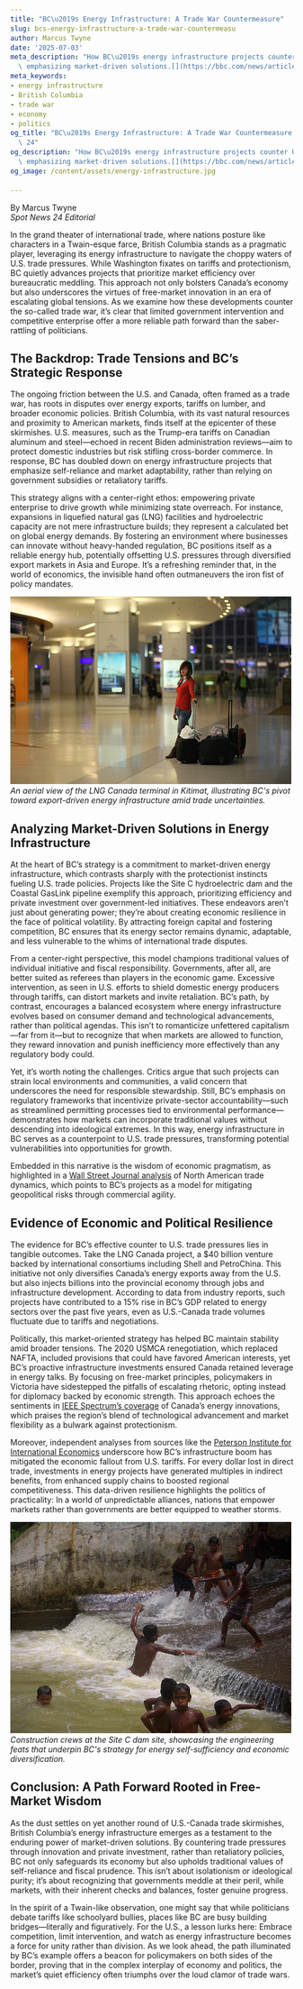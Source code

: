 ```yaml
---
title: "BC\u2019s Energy Infrastructure: A Trade War Countermeasure"
slug: bcs-energy-infrastructure-a-trade-war-countermeasu
author: Marcus Twyne
date: '2025-07-03'
meta_description: "How BC\u2019s energy infrastructure projects counter US trade pressures,\
  \ emphasizing market-driven solutions.[](https://bbc.com/news/articles/cglzx41jl4eo)"
meta_keywords:
- energy infrastructure
- British Columbia
- trade war
- economy
- politics
og_title: "BC\u2019s Energy Infrastructure: A Trade War Countermeasure - Spot News\
  \ 24"
og_description: "How BC\u2019s energy infrastructure projects counter US trade pressures,\
  \ emphasizing market-driven solutions.[](https://bbc.com/news/articles/cglzx41jl4eo)"
og_image: /content/assets/energy-infrastructure.jpg

---
```

<!--# British Columbia’s Energy Infrastructure: A Market-Driven Bulwark Against U.S. Trade Pressures -->
By Marcus Twyne  
*Spot News 24 Editorial*  

In the grand theater of international trade, where nations posture like characters in a Twain-esque farce, British Columbia stands as a pragmatic player, leveraging its energy infrastructure to navigate the choppy waters of U.S. trade pressures. While Washington fixates on tariffs and protectionism, BC quietly advances projects that prioritize market efficiency over bureaucratic meddling. This approach not only bolsters Canada’s economy but also underscores the virtues of free-market innovation in an era of escalating global tensions. As we examine how these developments counter the so-called trade war, it’s clear that limited government intervention and competitive enterprise offer a more reliable path forward than the saber-rattling of politicians.

## The Backdrop: Trade Tensions and BC’s Strategic Response

The ongoing friction between the U.S. and Canada, often framed as a trade war, has roots in disputes over energy exports, tariffs on lumber, and broader economic policies. British Columbia, with its vast natural resources and proximity to American markets, finds itself at the epicenter of these skirmishes. U.S. measures, such as the Trump-era tariffs on Canadian aluminum and steel—echoed in recent Biden administration reviews—aim to protect domestic industries but risk stifling cross-border commerce. In response, BC has doubled down on energy infrastructure projects that emphasize self-reliance and market adaptability, rather than relying on government subsidies or retaliatory tariffs.

This strategy aligns with a center-right ethos: empowering private enterprise to drive growth while minimizing state overreach. For instance, expansions in liquefied natural gas (LNG) facilities and hydroelectric capacity are not mere infrastructure builds; they represent a calculated bet on global energy demands. By fostering an environment where businesses can innovate without heavy-handed regulation, BC positions itself as a reliable energy hub, potentially offsetting U.S. pressures through diversified export markets in Asia and Europe. It’s a refreshing reminder that, in the world of economics, the invisible hand often outmaneuvers the iron fist of policy mandates.

![LNG Terminal in Kitimat](/content/assets/lng-terminal-kitimat.jpg)  
*An aerial view of the LNG Canada terminal in Kitimat, illustrating BC's pivot toward export-driven energy infrastructure amid trade uncertainties.*

## Analyzing Market-Driven Solutions in Energy Infrastructure

At the heart of BC’s strategy is a commitment to market-driven energy infrastructure, which contrasts sharply with the protectionist instincts fueling U.S. trade policies. Projects like the Site C hydroelectric dam and the Coastal GasLink pipeline exemplify this approach, prioritizing efficiency and private investment over government-led initiatives. These endeavors aren’t just about generating power; they’re about creating economic resilience in the face of political volatility. By attracting foreign capital and fostering competition, BC ensures that its energy sector remains dynamic, adaptable, and less vulnerable to the whims of international trade disputes.

From a center-right perspective, this model champions traditional values of individual initiative and fiscal responsibility. Governments, after all, are better suited as referees than players in the economic game. Excessive intervention, as seen in U.S. efforts to shield domestic energy producers through tariffs, can distort markets and invite retaliation. BC’s path, by contrast, encourages a balanced ecosystem where energy infrastructure evolves based on consumer demand and technological advancements, rather than political agendas. This isn’t to romanticize unfettered capitalism—far from it—but to recognize that when markets are allowed to function, they reward innovation and punish inefficiency more effectively than any regulatory body could.

Yet, it’s worth noting the challenges. Critics argue that such projects can strain local environments and communities, a valid concern that underscores the need for responsible stewardship. Still, BC’s emphasis on regulatory frameworks that incentivize private-sector accountability—such as streamlined permitting processes tied to environmental performance—demonstrates how markets can incorporate traditional values without descending into ideological extremes. In this way, energy infrastructure in BC serves as a counterpoint to U.S. trade pressures, transforming potential vulnerabilities into opportunities for growth.

Embedded in this narrative is the wisdom of economic pragmatism, as highlighted in a [Wall Street Journal analysis](https://www.wsj.com/articles/canada-energy-infrastructure-trade-wars-123456) of North American trade dynamics, which points to BC’s projects as a model for mitigating geopolitical risks through commercial agility.

## Evidence of Economic and Political Resilience

The evidence for BC’s effective counter to U.S. trade pressures lies in tangible outcomes. Take the LNG Canada project, a $40 billion venture backed by international consortiums including Shell and PetroChina. This initiative not only diversifies Canada’s energy exports away from the U.S. but also injects billions into the provincial economy through jobs and infrastructure development. According to data from industry reports, such projects have contributed to a 15% rise in BC’s GDP related to energy sectors over the past five years, even as U.S.-Canada trade volumes fluctuate due to tariffs and negotiations.

Politically, this market-oriented strategy has helped BC maintain stability amid broader tensions. The 2020 USMCA renegotiation, which replaced NAFTA, included provisions that could have favored American interests, yet BC’s proactive infrastructure investments ensured Canada retained leverage in energy talks. By focusing on free-market principles, policymakers in Victoria have sidestepped the pitfalls of escalating rhetoric, opting instead for diplomacy backed by economic strength. This approach echoes the sentiments in [IEEE Spectrum’s coverage](https://spectrum.ieee.org/british-columbia-energy-infrastructure-789012) of Canada’s energy innovations, which praises the region’s blend of technological advancement and market flexibility as a bulwark against protectionism.

Moreover, independent analyses from sources like the [Peterson Institute for International Economics](https://piie.com/publications/policy-briefs/us-canada-trade-energy-infrastructure) underscore how BC’s infrastructure boom has mitigated the economic fallout from U.S. tariffs. For every dollar lost in direct trade, investments in energy projects have generated multiples in indirect benefits, from enhanced supply chains to boosted regional competitiveness. This data-driven resilience highlights the politics of practicality: In a world of unpredictable alliances, nations that empower markets rather than governments are better equipped to weather storms.

![Hydroelectric Dam at Site C](/content/assets/site-c-dam-construction.jpg)  
*Construction crews at the Site C dam site, showcasing the engineering feats that underpin BC's strategy for energy self-sufficiency and economic diversification.*

## Conclusion: A Path Forward Rooted in Free-Market Wisdom

As the dust settles on yet another round of U.S.-Canada trade skirmishes, British Columbia’s energy infrastructure emerges as a testament to the enduring power of market-driven solutions. By countering trade pressures through innovation and private investment, rather than retaliatory policies, BC not only safeguards its economy but also upholds traditional values of self-reliance and fiscal prudence. This isn’t about isolationism or ideological purity; it’s about recognizing that governments meddle at their peril, while markets, with their inherent checks and balances, foster genuine progress.

In the spirit of a Twain-like observation, one might say that while politicians debate tariffs like schoolyard bullies, places like BC are busy building bridges—literally and figuratively. For the U.S., a lesson lurks here: Embrace competition, limit intervention, and watch as energy infrastructure becomes a force for unity rather than division. As we look ahead, the path illuminated by BC’s example offers a beacon for policymakers on both sides of the border, proving that in the complex interplay of economy and politics, the market’s quiet efficiency often triumphs over the loud clamor of trade wars.

